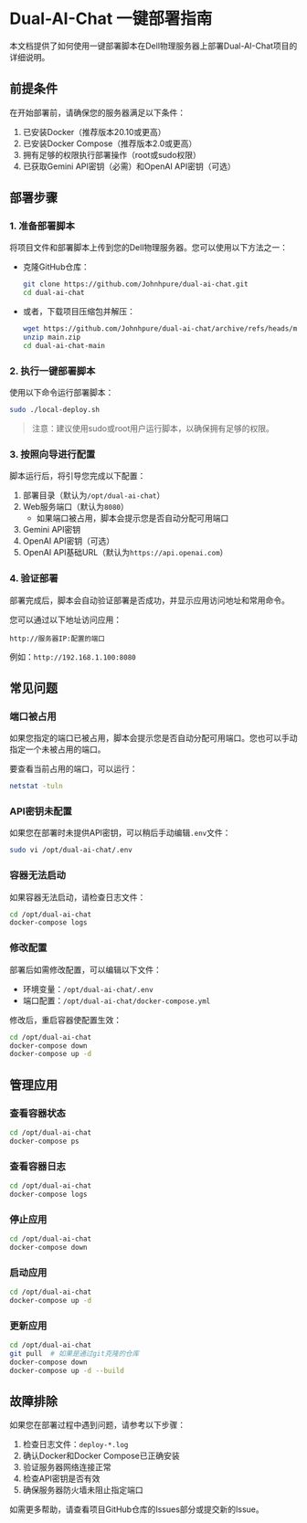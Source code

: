 # Dual-AI-Chat 一键部署指南

本文档提供了如何使用一键部署脚本在Dell物理服务器上部署Dual-AI-Chat项目的详细说明。

## 前提条件

在开始部署前，请确保您的服务器满足以下条件：

1. 已安装Docker（推荐版本20.10或更高）
2. 已安装Docker Compose（推荐版本2.0或更高）
3. 拥有足够的权限执行部署操作（root或sudo权限）
4. 已获取Gemini API密钥（必需）和OpenAI API密钥（可选）

## 部署步骤

### 1. 准备部署脚本

将项目文件和部署脚本上传到您的Dell物理服务器。您可以使用以下方法之一：

- 克隆GitHub仓库：
  ```bash
  git clone https://github.com/Johnhpure/dual-ai-chat.git
  cd dual-ai-chat
  ```

- 或者，下载项目压缩包并解压：
  ```bash
  wget https://github.com/Johnhpure/dual-ai-chat/archive/refs/heads/main.zip
  unzip main.zip
  cd dual-ai-chat-main
  ```

### 2. 执行一键部署脚本

使用以下命令运行部署脚本：

```bash
sudo ./local-deploy.sh
```

> 注意：建议使用sudo或root用户运行脚本，以确保拥有足够的权限。

### 3. 按照向导进行配置

脚本运行后，将引导您完成以下配置：

1. 部署目录（默认为`/opt/dual-ai-chat`）
2. Web服务端口（默认为`8080`）
   - 如果端口被占用，脚本会提示您是否自动分配可用端口
3. Gemini API密钥
4. OpenAI API密钥（可选）
5. OpenAI API基础URL（默认为`https://api.openai.com`）

### 4. 验证部署

部署完成后，脚本会自动验证部署是否成功，并显示应用访问地址和常用命令。

您可以通过以下地址访问应用：
```
http://服务器IP:配置的端口
```

例如：`http://192.168.1.100:8080`

## 常见问题

### 端口被占用

如果您指定的端口已被占用，脚本会提示您是否自动分配可用端口。您也可以手动指定一个未被占用的端口。

要查看当前占用的端口，可以运行：
```bash
netstat -tuln
```

### API密钥未配置

如果您在部署时未提供API密钥，可以稍后手动编辑`.env`文件：
```bash
sudo vi /opt/dual-ai-chat/.env
```

### 容器无法启动

如果容器无法启动，请检查日志文件：
```bash
cd /opt/dual-ai-chat
docker-compose logs
```

### 修改配置

部署后如需修改配置，可以编辑以下文件：

- 环境变量：`/opt/dual-ai-chat/.env`
- 端口配置：`/opt/dual-ai-chat/docker-compose.yml`

修改后，重启容器使配置生效：
```bash
cd /opt/dual-ai-chat
docker-compose down
docker-compose up -d
```

## 管理应用

### 查看容器状态
```bash
cd /opt/dual-ai-chat
docker-compose ps
```

### 查看容器日志
```bash
cd /opt/dual-ai-chat
docker-compose logs
```

### 停止应用
```bash
cd /opt/dual-ai-chat
docker-compose down
```

### 启动应用
```bash
cd /opt/dual-ai-chat
docker-compose up -d
```

### 更新应用
```bash
cd /opt/dual-ai-chat
git pull  # 如果是通过git克隆的仓库
docker-compose down
docker-compose up -d --build
```

## 故障排除

如果您在部署过程中遇到问题，请参考以下步骤：

1. 检查日志文件：`deploy-*.log`
2. 确认Docker和Docker Compose已正确安装
3. 验证服务器网络连接正常
4. 检查API密钥是否有效
5. 确保服务器防火墙未阻止指定端口

如需更多帮助，请查看项目GitHub仓库的Issues部分或提交新的Issue。
